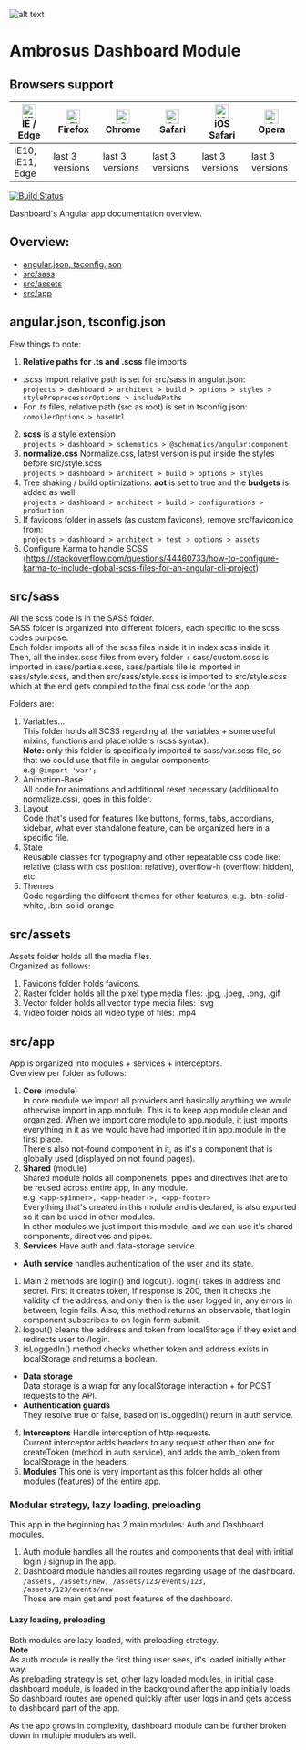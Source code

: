 ![alt text](https://cdn-images-1.medium.com/max/1600/1*hGJHnXJuOmfjIcEofbC0Ww.png "Ambrosus")

# Ambrosus Dashboard Module

## Browsers support

| [<img src="https://raw.githubusercontent.com/alrra/browser-logos/master/src/edge/edge_48x48.png" alt="IE / Edge" width="24px" height="24px" />](http://godban.github.io/browsers-support-badges/)</br>IE / Edge | [<img src="https://raw.githubusercontent.com/alrra/browser-logos/master/src/firefox/firefox_48x48.png" alt="Firefox" width="24px" height="24px" />](http://godban.github.io/browsers-support-badges/)</br>Firefox | [<img src="https://raw.githubusercontent.com/alrra/browser-logos/master/src/chrome/chrome_48x48.png" alt="Chrome" width="24px" height="24px" />](http://godban.github.io/browsers-support-badges/)</br>Chrome | [<img src="https://raw.githubusercontent.com/alrra/browser-logos/master/src/safari/safari_48x48.png" alt="Safari" width="24px" height="24px" />](http://godban.github.io/browsers-support-badges/)</br>Safari | [<img src="https://raw.githubusercontent.com/alrra/browser-logos/master/src/safari-ios/safari-ios_48x48.png" alt="iOS Safari" width="24px" height="24px" />](http://godban.github.io/browsers-support-badges/)</br>iOS Safari | [<img src="https://raw.githubusercontent.com/alrra/browser-logos/master/src/opera/opera_48x48.png" alt="Opera" width="24px" height="24px" />](http://godban.github.io/browsers-support-badges/)</br>Opera |
| --------- | --------- | --------- | --------- | --------- | --------- |
| IE10, IE11, Edge| last 3 versions| last 3 versions| last 3 versions| last 3 versions| last 3 versions

[![Build Status](https://travis-ci.com/ambrosus/app-dashboard.svg?token=tMTWCoK9SU2CizZxjcNz&branch=dev)](https://travis-ci.com/ambrosus/app-dashboard)

Dashboard's Angular app documentation overview.

## Overview:

* [ angular.json, tsconfig.json ](#angularjson-tsconfigjson)
* [src/sass](#srcsass)
* [src/assets](#srcassets)
* [src/app](#srcapp)

## angular.json, tsconfig.json

Few things to note:

1. **Relative paths for .ts and .scss** file imports
 - *.scss* import relative path is set for src/sass in angular.json:\
`projects > dashboard > architect > build > options > styles > stylePreprocessorOptions > includePaths`
 - For *.ts* files, relative path (src as root) is set in tsconfig.json:\
`compilerOptions > baseUrl`
2. **scss** is a style extension\
`projects > dashboard > schematics > @schematics/angular:component`
3. **normalize.css** Normalize.css, latest version is put inside the styles before src/style.scss\
`projects > dashboard > architect > build > options > styles`
4. Tree shaking / build optimizations: **aot** is set to true and the **budgets** is added as well.\
`projects > dashboard > architect > build > configurations > production`
5. If favicons folder in assets (as custom favicons), remove src/favicon.ico from:\
`projects > dashboard > architect > test > options > assets`
6. Configure Karma to handle SCSS (https://stackoverflow.com/questions/44460733/how-to-configure-karma-to-include-global-scss-files-for-an-angular-cli-project)

## src/sass

All the scss code is in the SASS folder.\
SASS folder is organized into different folders, each specific to the scss codes purpose.\
Each folder imports all of the scss files inside it in index.scss inside it.\
Then, all the index.scss files from every folder + sass/custom.scss is imported in sass/partials.scss, sass/partials file is imported in sass/style.scss, and then src/sass/style.scss is imported to src/style.scss which at the end gets compiled to the final css code for the app.

Folders are:

1. Variables...\
This folder holds all SCSS regarding all the variables + some useful mixins, functions and placeholders (scss syntax).\
**Note:** only this folder is specifically imported to sass/var.scss file, so that we could use that file in angular components\
e.g. `@import 'var';`
2. Animation-Base\
All code for animations and additional reset necessary (additional to normalize.css), goes in this folder.
3. Layout\
Code that's used for features like buttons, forms, tabs, accordians, sidebar, what ever standalone feature, can be organized here in a specific file.
4. State\
Reusable classes for typography and other repeatable css code like: relative (class with css position: relative), overflow-h (overflow: hidden), etc.
5. Themes\
Code regarding the different themes for other features, e.g. .btn-solid-white, .btn-solid-orange

## src/assets

Assets folder holds all the media files.\
Organized as follows:
1. Favicons folder holds favicons.
2. Raster folder holds all the pixel type media files: .jpg, .jpeg, .png, .gif
3. Vector folder holds all vector type media files: .svg
4. Video folder holds all video type of files: .mp4

## src/app

App is organized into modules + services + interceptors.\
Overview per folder as follows:

1. **Core** (module)\
In core module we import all providers and basically anything we would otherwise import in app.module. This is to keep app.module clean and organized. When we import core module to app.module, it just imports everything in it as we would have had imported it in app.module in the first place.\
There's also not-found component in it, as it's a component that is globally used (displayed on not found pages).
2. **Shared** (module)\
Shared module holds all componenets, pipes and directives that are to be reused across entire app, in any module.\
e.g. `<app-spinner>, <app-header->, <app-footer>`\
Everything that's created in this module and is declared, is also exported so it can be used in other modules.\
In other modules we just import this module, and we can use it's shared components, directives and pipes.
3. **Services**
Have auth and data-storage service.
+ **Auth service** handles authentication of the user and its state.
1. Main 2 methods are login() and logout(). login() takes in address and secret. First it creates token, if response is 200, then it checks the validity of the address, and only then is the user logged in, any errors in between, login fails. Also, this method returns an observable, that login component subscribes to on login form submit.
2. logout() cleans the address and token from localStorage if they exist and redirects user to /login.
3. isLoggedIn() method checks whether token and address exists in localStorage and returns a boolean.
+ **Data storage** \
Data storage is a wrap for any localStorage interaction + for POST requests to the API.
+ **Authentication guards** \
They resolve true or false, based on isLoggedIn() return in auth service.
4. **Interceptors**
Handle interception of http requests.\
Current interceptor adds headers to any request other then one for createToken (method in auth service), and adds the amb_token from localStorage in the headers.
5. **Modules**
This one is very important as this folder holds all other modules (features) of the entire app.
### Modular strategy, lazy loading, preloading
This app in the beginning has 2 main modules: Auth and Dashboard modules.
1. Auth module handles all the routes and components that deal with initial login / signup in the app.
2. Dashboard module handles all routes regarding usage of the dashboard.\
`/assets, /assets/new, /assets/123/events/123, /assets/123/events/new`\
Those are main get and post features of the dashboard.
#### Lazy loading, preloading
Both modules are lazy loaded, with preloading strategy.\
**Note**\
As auth module is really the first thing user sees, it's loaded initially either way.\
As preloading strategy is set, other lazy loaded modules, in initial case dashboard module, is loaded in the background after the app initially loads. So dashboard routes are opened quickly after user logs in and gets access to dashboard part of the app.

As the app grows in complexity, dashboard module can be further broken down in multiple modules as well.

